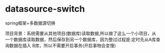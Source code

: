 # datasource-switch
spring框架+多数据源切换

项目背景：系统需要从其他项目(数据库)读取数据,所以做了这么一个小项目，从一个数据库读取数据，然后保存到另一个数据库，因为整过过程是:定时先从A库查询数据在插入
B库，所以不需要开启事务(开启事物会变慢)
